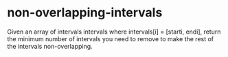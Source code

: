 # non-overlapping-intervals
Given an array of intervals intervals where intervals[i] = [starti, endi], return the minimum number of intervals you need to remove to make the rest of the intervals non-overlapping.
